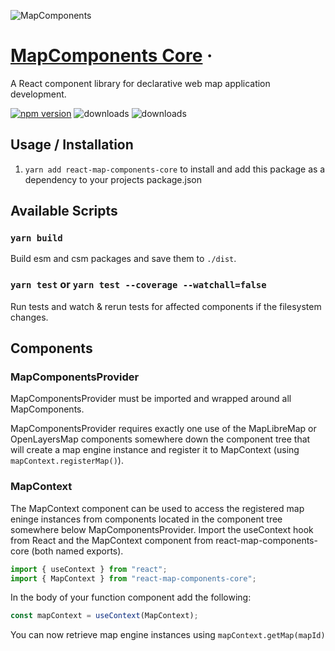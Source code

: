 ![MapComponents](https://avatars.githubusercontent.com/u/64851912)
# [MapComponents Core](https://mapcomponents.org/) &middot;

A React component library for declarative web map application development.


[![npm version](https://badge.fury.io/js/react-map-components-core.svg)](https://badge.fury.io/js/react-map-components-core) ![downloads](https://img.shields.io/npm/dt/react-map-components-core.svg) ![downloads](https://img.shields.io/npm/dm/react-map-components-core.svg)

## Usage / Installation

1. ```yarn add react-map-components-core``` to install and add this package as a dependency to your projects package.json

## Available Scripts

### `yarn build`

Build esm and csm packages and save them to ```./dist```.

### `yarn test` or `yarn test --coverage --watchall=false`

Run tests and watch & rerun tests for affected components if the filesystem changes.

## Components

### MapComponentsProvider

MapComponentsProvider must be imported and wrapped around all MapComponents.

MapComponentsProvider requires exactly one use of the MapLibreMap or OpenLayersMap components somewhere down the component tree that will create a map engine instance and register it to MapContext (using ```mapContext.registerMap()```).

### MapContext

The MapContext component can be used to access the registered map eninge instances from components located in the component tree somewhere below MapComponentsProvider.
Import the useContext hook from React and the MapContext component from react-map-components-core (both named exports).

```js
import { useContext } from "react";
import { MapContext } from "react-map-components-core";
```
In the body of your function component add the following:
```js
const mapContext = useContext(MapContext);
```
You can now retrieve map engine instances using `mapContext.getMap(mapId)`
